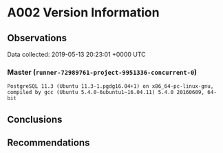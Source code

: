 # A002 Version Information #

## Observations ##
Data collected: 2019-05-13 20:23:01 +0000 UTC  



### Master (`runner-72989761-project-9951336-concurrent-0`) ###

```
PostgreSQL 11.3 (Ubuntu 11.3-1.pgdg16.04+1) on x86_64-pc-linux-gnu, compiled by gcc (Ubuntu 5.4.0-6ubuntu1~16.04.11) 5.4.0 20160609, 64-bit
```






## Conclusions ##


## Recommendations ##

